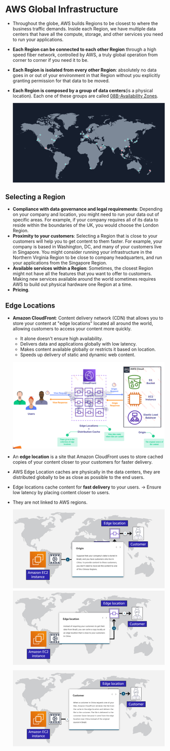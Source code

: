 # AWS Global Infrastructure
- Throughout the globe, AWS builds Regions to be closest to where the business traffic demands. Inside each Region, we have multiple data centers that have all the compute, storage, and other services you need to run your applications.
- **Each Region can be connected to each other Region** through a high speed fiber network, controlled by AWS, a truly global operation from corner to corner if you need it to be.
- **Each Region is isolated from every other Region**: absolutely no data goes in or out of your environment in that Region without you explicitly granting permission for that data to be moved.
- **Each Region is composed by a group of data centers**(is a physical location). Each one of these groups are called [08B-Availability Zones](08B-Availability%20Zones.md).

	![](../img/regions.png)

## Selecting a Region
- **Compliance with data governance and legal requirements**: Depending on your company and location, you might need to run your data out of specific areas. For example, if your company requires all of its data to reside within the boundaries of the UK, you would choose the London Region.
- **Proximity to your customers**: Selecting a Region that is close to your customers will help you to get content to them faster. For example, your company is based in Washington, DC, and many of your customers live in Singapore. You might consider running your infrastructure in the Northern Virginia Region to be close to company headquarters, and run your applications from the Singapore Region.
- **Available services within a Region**: Sometimes, the closest Region might not have all the features that you want to offer to customers. Making new services available around the world sometimes requires AWS to build out physical hardware one Region at a time.
- **Pricing**.

## Edge Locations
- **Amazon CloudFront**: Content delivery network (CDN) that allows you to store your content at "edge locations" located all around the world, allowing customers to access your content more quickly.
	- It alone doesn't ensure high availability.
	- Delivers data and applications globally with low latency.
	- Makes content available globally or restricts it based on location.
	- Speeds up delivery of static and dynamic web content.

	![](../img/cloudfront.png)

- An **edge location** is a site that Amazon CloudFront uses to store cached copies of your content closer to your customers for faster delivery.
- AWS Edge Location caches are physically in the data centers, they are distributed globally to be as close as possible to the end users. 
- Edge locations cache content for **fast delivery** to your users. -> Ensure low latency by placing content closer to users.
- They are not linked to AWS regions.

	![edge_loc1](../img/edge_loc1.png)
	![edge_loc2](../img/edge_loc2.png)

	![edge_loc3](../img/edge_loc3.png)
